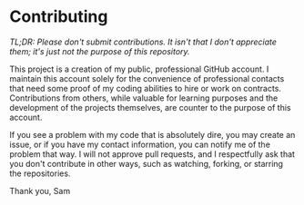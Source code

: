 # Contributing

<i>TL;DR: Please don't submit contributions. It isn't that I don't appreciate
them; it's just not the purpose of this repository.</i>

This project is a creation of my public, professional GitHub account. I
maintain this account solely for the convenience of professional contacts that
need some proof of my coding abilities to hire or work on contracts.
Contributions from others, while valuable for learning purposes and the
development of the projects themselves, are counter to the purpose of this
account.

If you see a problem with my code that is absolutely dire, you may create an
issue, or if you have my contact information, you can notify me of the problem
that way. I will not approve pull requests, and I respectfully ask that you
don't contribute in other ways, such as watching, forking, or starring the
repositories.

Thank you,
Sam
